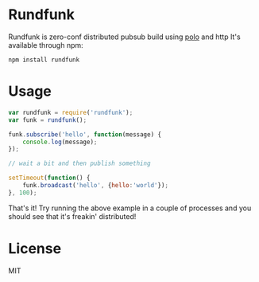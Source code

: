 # Rundfunk

Rundfunk is zero-conf distributed pubsub build using [polo](https://github.com/mafintosh/polo) and http
It's available through npm:

	npm install rundfunk

# Usage

``` js
var rundfunk = require('rundfunk');
var funk = rundfunk();

funk.subscribe('hello', function(message) {
	console.log(message);
});

// wait a bit and then publish something

setTimeout(function() {
	funk.broadcast('hello', {hello:'world'});	
}, 100);
```

That's it! Try running the above example in a couple of processes and you should see that it's freakin' distributed!

# License

MIT